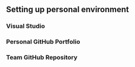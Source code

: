 ## Setting up personal environment

### Visual Studio
### Personal GitHub Portfolio
### Team GitHub Repository